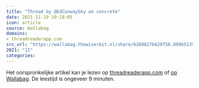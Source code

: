 ```yaml
---
title: "Thread by @EdConwaySky on concrete"
date: 2021-11-19 19:18:05
icon: article
source: Wallabag
domains:
- threadreaderapp.com
src_url: "https://wallabag.thewiserbit.nl/share/6260827b620f56.89965139"
2021: "11"
categories:
---
```

Het oorspronkelijke artikel kan je lezen op [threadreaderapp.com](https://threadreaderapp.com/thread/1427196420172419073.html) of [op Wallabag](https://wallabag.thewiserbit.nl/share/6260827b620f56.89965139). De leestijd is ongeveer 9 minuten.